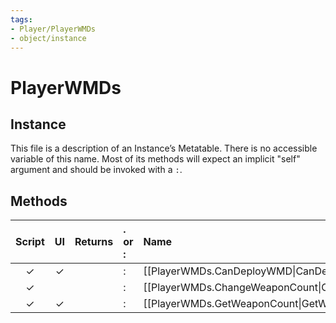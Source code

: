 ```yaml
---
tags:
- Player/PlayerWMDs
- object/instance
---
```

# PlayerWMDs
## Instance
This file is a description of an Instance’s Metatable. There is no accessible variable of this name. Most of its methods will expect an implicit "self" argument and should be invoked with a `:`.

## Methods
| Script | UI  | Returns | . or : | Name | Arguments |
|:------:|:---:| -------:|:---- |:---- |:--------- |
|✓|✓||:|[[PlayerWMDs.CanDeployWMD\|CanDeployWMD]]||
|✓| ||:|[[PlayerWMDs.ChangeWeaponCount\|ChangeWeaponCount]]||
|✓|✓||:|[[PlayerWMDs.GetWeaponCount\|GetWeaponCount]]||
